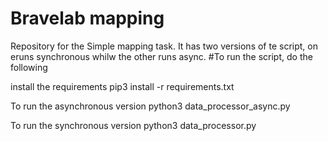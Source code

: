 # Bravelab mapping
Repository for the Simple mapping task. It has two versions of te script, on eruns synchronous whilw the other runs async. 
#To run the script, do the following

install the requirements
pip3 install -r requirements.txt

To run the asynchronous version
python3 data_processor_async.py

To run the synchronous version
python3 data_processor.py
